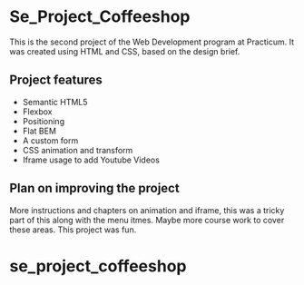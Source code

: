# Se_Project_Coffeeshop

This is the second project of the Web Development program at Practicum. It was created using HTML and CSS, based on the
design brief.

## Project features

- Semantic HTML5
- Flexbox
- Positioning
- Flat BEM
- A custom form
- CSS animation and transform
- Iframe usage to add Youtube Videos

## Plan on improving the project

More instructions and chapters on animation and iframe, this was a tricky part of this along with the menu itmes. Maybe
more course work to cover these areas. This project was fun.

# se_project_coffeeshop
